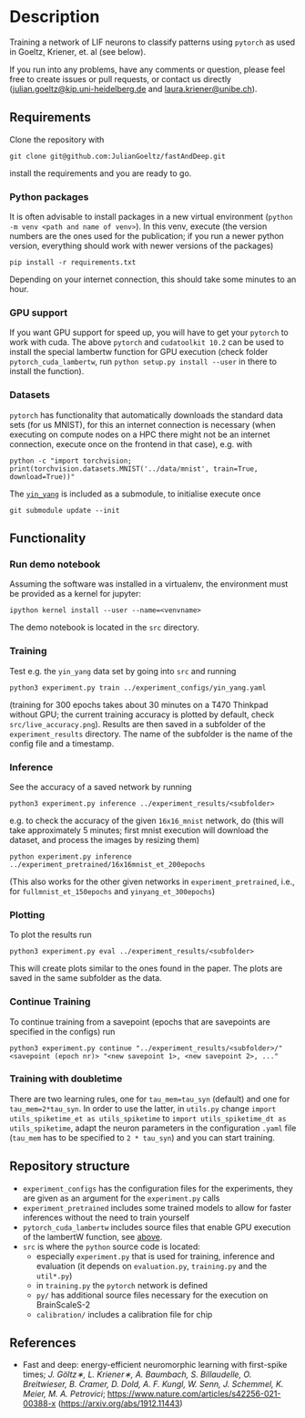 # Description
Training a network of LIF neurons to classify patterns using `pytorch` as used in Goeltz, Kriener, et. al (see below).

If you run into any problems, have any comments or question, please feel free to create issues or pull requests, or contact us directly (julian.goeltz@kip.uni-heidelberg.de and laura.kriener@unibe.ch).

## Requirements
Clone the repository with
```
git clone git@github.com:JulianGoeltz/fastAndDeep.git
```
install the requirements and you are ready to go.
### Python packages
It is often advisable to install packages in a new virtual environment (`python -m venv <path and name of venv>`).
In this venv, execute (the version numbers are the ones used for the publication; if you run a newer python version, everything should work with newer versions of the packages)
```
pip install -r requirements.txt
```


Depending on your internet connection, this should take some minutes to an hour.
### GPU support
If you want GPU support for speed up, you will have to get your `pytorch` to work with cuda.
The above `pytorch` and `cudatoolkit 10.2` can be used to install the special lambertw function for GPU execution (check folder `pytorch_cuda_lambertw`, run `python setup.py install --user` in there to install the function).
### Datasets
`pytorch` has functionality that automatically downloads the standard data sets (for us MNIST), for this an internet connection is necessary (when executing on compute nodes on a HPC there might not be an internet connection, execute once on the frontend in that case), e.g. with
```
python -c "import torchvision; print(torchvision.datasets.MNIST('../data/mnist', train=True, download=True))"
```

The [`yin_yang`](https://github.com/lkriener/yin_yang_data_set) is included as a submodule, to initialise execute once
```
git submodule update --init
```

## Functionality
### Run demo notebook
Assuming the software was installed in a virtualenv, the environment must be provided as a kernel for jupyter:
```
ipython kernel install --user --name=<venvname>
```
The demo notebook is located in the `src` directory.

### Training
Test e.g. the `yin_yang` data set by going into `src` and running 
```
python3 experiment.py train ../experiment_configs/yin_yang.yaml
```
(training for 300 epochs takes about 30 minutes on a T470 Thinkpad without GPU; the current training accuracy is plotted by default, check `src/live_accuracy.png`).
Results are then saved in a subfolder of the `experiment_results` directory. The name of the subfolder is the name of the config file and a timestamp.
### Inference
See the accuracy of a saved network by running
```
python3 experiment.py inference ../experiment_results/<subfolder>
```
e.g. to check the accuracy of the given `16x16_mnist` network, do (this will take approximately 5 minutes; first mnist execution will download the dataset, and process the images by resizing them)
```
python experiment.py inference ../experiment_pretrained/16x16mnist_et_200epochs
```
(This also works for the other given networks in `experiment_pretrained`, i.e., for `fullmnist_et_150epochs` and `yinyang_et_300epochs`)
### Plotting
To plot the results run 
```
python3 experiment.py eval ../experiment_results/<subfolder>
```
This will create plots similar to the ones found in the paper.
The plots are saved in the same subfolder as the data.
### Continue Training
To continue training from a savepoint (epochs that are savepoints are specified in the configs) run 
```
python3 experiment.py continue "../experiment_results/<subfolder>/" <savepoint (epoch nr)> "<new savepoint 1>, <new savepoint 2>, ..."
```
### Training with doubletime
There are two learning rules, one for `tau_mem=tau_syn` (default) and one for `tau_mem=2*tau_syn`.
In order to use the latter, in `utils.py` change `import utils_spiketime_et as utils_spiketime` to `import utils_spiketime_dt as utils_spiketime`, adapt the neuron parameters in the configuration `.yaml` file (`tau_mem` has to be specified to `2 * tau_syn`) and you can start training.

## Repository structure
* `experiment_configs` has the configuration files for the experiments, they are given as an argument for the `experiment.py` calls
* `experiment_pretrained` includes some trained models to allow for faster inferences without the need to train yourself
* `pytorch_cuda_lambertw` includes source files that enable GPU execution of the lambertW function, see [above](#gpu-support).
* `src` is where the `python` source code is located:
	* especially `experiment.py` that is used for training, inference and evaluation (it depends on `evaluation.py`, `training.py` and the `util*.py`)
	* in `training.py` the `pytorch` network is defined
	* `py/` has additional source files necessary for the execution on BrainScaleS-2
	* `calibration/` includes a calibration file for chip

## References
* Fast and deep: energy-efficient neuromorphic learning with first-spike times; *J. Göltz∗, L. Kriener∗, A. Baumbach, S. Billaudelle, O. Breitwieser, B. Cramer, D. Dold, A. F. Kungl, W. Senn, J. Schemmel, K. Meier, M. A. Petrovici*; https://www.nature.com/articles/s42256-021-00388-x (https://arxiv.org/abs/1912.11443)
